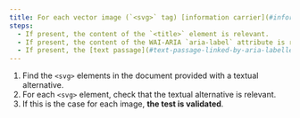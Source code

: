 ```yaml
---
title: For each vector image (`<svg>` tag) [information carrier](#information-carrying-image), having a [textual alternative](#textual-image-alternative), this alternative is- Is it relevant (except in special cases)?
steps:
  - If present, the content of the `<title>` element is relevant.
  - If present, the content of the WAI-ARIA `aria-label` attribute is relevant.
  - If present, the [text passage](#text-passage-linked-by-aria-labelledby-or-aria-describedby) associated via the WAI-ARIA attribute `aria-labelledby` is relevant .
---
```


1. Find the `<svg>` elements in the document provided with a textual alternative.
2. For each `<svg>` element, check that the textual alternative is relevant.
3. If this is the case for each image, **the test is validated**.
